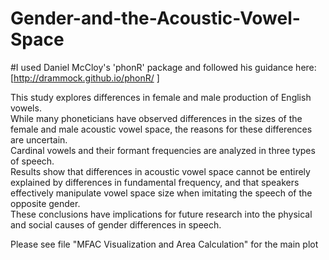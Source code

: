 # Gender-and-the-Acoustic-Vowel-Space
#I used Daniel McCloy's 'phonR' package and followed his guidance here: [http://drammock.github.io/phonR/ ]

This study explores differences in female and male production of English vowels.    
While many phoneticians have observed differences in the sizes of the female and male acoustic vowel space, 
the reasons for these differences are uncertain.  
Cardinal vowels and their formant frequencies are analyzed in three types of speech.  
Results show that differences in acoustic vowel space cannot be entirely explained by differences in fundamental frequency, 
and that speakers effectively manipulate vowel space size when imitating the speech of the opposite gender.  
These conclusions have implications for future research into the physical and social causes of gender differences in speech.

Please see file "MFAC Visualization and Area Calculation" for the main plot
